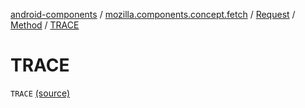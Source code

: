[android-components](../../../index.md) / [mozilla.components.concept.fetch](../../index.md) / [Request](../index.md) / [Method](index.md) / [TRACE](./-t-r-a-c-e.md)

# TRACE

`TRACE` [(source)](https://github.com/mozilla-mobile/android-components/blob/master/components/concept/fetch/src/main/java/mozilla/components/concept/fetch/Request.kt#L125)